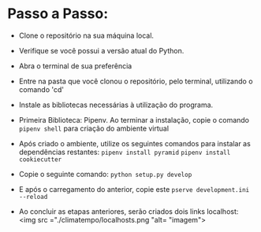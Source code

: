 <h1> Passo a Passo: </h1>


 - Clone o repositório na sua máquina local.

 - Verifique se você possui a versão atual do Python.

 - Abra o terminal de sua preferência

 - Entre na pasta que você clonou o repositório, pelo terminal, utilizando o comando 'cd'

 - Instale as bibliotecas necessárias à utilização do programa.

 - Primeira Biblioteca: Pipenv. Ao terminar a instalação, copie
   o comando `pipenv shell` para criação do ambiente virtual
 
 - Após criado o ambiente, utilize os seguintes comandos para instalar as dependências restantes:
   `pipenv install pyramid`
   `pipenv install cookiecutter`
   
 - Copie o seguinte comando: `python setup.py develop`

 - E após o carregamento do anterior, copie este `pserve development.ini --reload`

 - Ao concluir as etapas anteriores, serão criados dois links localhost:
  <img src ="./climatempo/localhosts.png "alt= "imagem"></img>